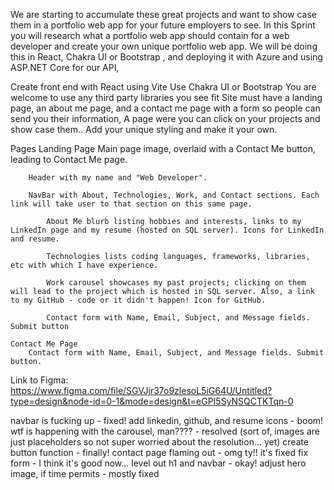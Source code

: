 We are starting to accumulate these great projects and want to show case them in a portfolio web app for your future employers to see. In this Sprint you will research what a portfolio web app should contain for a web developer and create your own unique portfolio web app. We will be doing this in React, Chakra UI or Bootstrap , and deploying it with Azure and using ASP.NET Core for our API, 

Create front end with React using Vite
Use Chakra UI or Bootstrap
You are welcome to use any third party libraries you see fit
Site must have a landing page, an about me page, and a contact me page with a form so people can send you their information, A page were you can click on your projects and show case them..
Add your unique styling and make it your own.

Pages
    Landing Page
        Main page image, overlaid with a Contact Me button, leading to Contact Me page.

        Header with my name and "Web Developer".

        NavBar with About, Technologies, Work, and Contact sections. Each link will take user to that section on this same page.

            About Me blurb listing hobbies and interests, links to my LinkedIn page and my resume (hosted on SQL server). Icons for LinkedIn and resume.

            Technologies lists coding languages, frameworks, libraries, etc with which I have experience.

            Work carousel showcases my past projects; clicking on them will lead to the project which is hosted in SQL server. Also, a link to my GitHub - code or it didn't happen! Icon for GitHub.

            Contact form with Name, Email, Subject, and Message fields. Submit button

    Contact Me Page
        Contact form with Name, Email, Subject, and Message fields. Submit button.


Link to Figma: https://www.figma.com/file/SGVJjr37o9zlesoL5iG64U/Untitled?type=design&node-id=0-1&mode=design&t=eGPI5SyNSQCTKTqn-0



navbar is fucking up - fixed! 
add linkedin, github, and resume icons - boom!
wtf is happening with the carousel, man???? - resolved (sort of, images are just placeholders so not super worried about the resolution... yet)
create button function - finally!
contact page flaming out - omg ty!! it's fixed
fix form - I think it's good now...
level out h1 and navbar - okay!
adjust hero image, if time permits - mostly fixed